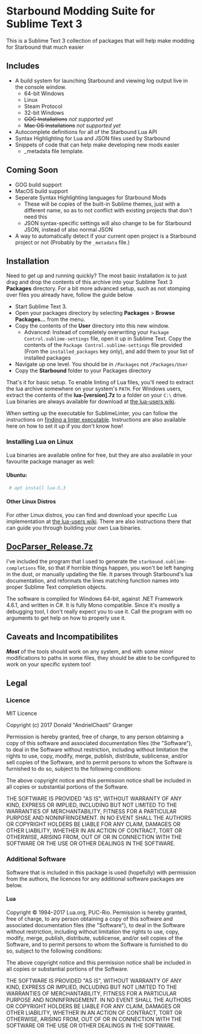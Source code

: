 # Starbound Modding Suite for Sublime Text 3
This is a Sublime Text 3 collection of packages that will help make modding for
Starbound that much easier

## Includes
- A build system for launching Starbound and viewing log output live in the console window.
	- 64-bit Windows
	- Linux
	- Steam Protocol
	- 32-bit Windows
	- ~~GOG Installations~~ *not supported yet*
	- ~~Mac OS Installations~~ *not supported yet*
- Autocomplete definitions for all of the Starbound Lua API
- Syntax Highlighting for Lua and JSON files used by Starbound
- Snippets of code that can help make developing new mods easier
	- \_metadata file template.

## Coming Soon
- GOG build support
- MacOS build support
- Seperate Syntax Highlighting languages for Starbound Mods
	- These will be copies of the built-in Sublime themes, just with a different name, so as to not
	conflict with existing projects that don't need this
	- JSON syntax-specific settings will also change to be for Starbound JSON, instead of also normal JSON
- A way to automatically detect if your current open project is a Starbound project or not (Probably by the `_metadata` file.)


## Installation
Need to get up and running quickly? The most basic installation is to just drag and drop the contents of this archive into your Sublime Text 3 **Packages** directory. For a bit more advanced setup, such as not stomping over files you already have, follow the guide below

- Start Sublime Text 3.
- Open your packages directory by selecting **Packages** > **Browse Packages...** from the menu.
- Copy the contents of the **User** directory into this new window.
	- Advanced: Instead of completely overwriting your `Package Control.sublime-settings` file, open it up in Sublime Text. Copy the contents of the `Package Control.sublime-settings` file provided (From the `installed_packages` key only), and add them to your list of installed packages
- Navigate up one level. You should be in `/Packages` not `/Packages/User`
- Copy the **Starbound** folder to your Packages directory

That's it for basic setup. To enable linting of Lua files, you'll need to extract the lua archive somewhere on your system's `PATH`. For Windows users, extract the contents of the **lua-[version].7z** to a folder on your `C:\` drive. Lua binaries are always available for download at [the lua-users wiki](http://lua-users.org/wiki/LuaBinaries).

When setting up the executable for SublimeLinter, you can follow the instructions on [finding a linter executable](http://sublimelinter.readthedocs.io/en/latest/troubleshooting.html#finding-a-linter-executable). Instructions are also available here on how to set it up if you don't know how!

### Installing Lua on Linux
Lua binaries are available online for free, but they are also available in your
favourite package manager as well:

#### Ubuntu:
```bash
 # apt install lua-5.3
```

#### Other Linux Distros
For other Linux distros, you can find and download your specific Lua implementation at [the lua-users wiki](http://lua-users.org/wiki/LuaBinaries). There are also instructions there that can guide you through building your own Lua binaries.

## [DocParser_Release.7z](https://github.com/AndrielChaoti/docparser)
I've included the program that I used to generate the `starbound.sublime-completions` file, so that if horrible things happen, you won't be left hanging in the dust, or manually updating the file. It parses through Starbound's lua documentation, and reformats the lines matching function names into proper Sublime Text completion objects.

The software is compiled for Windows 64-bit, against .NET Framework 4.6.1, and written in C#. It is fully Mono compatible. Since it's mostly a debugging tool, I don't really expect you to use it. Call the program with no arguments to get help on how to properly use it.

## Caveats and Incompatibilites
***Most*** of the tools should work on any system, and with some minor modifications to paths in some files, they should be able to be configured to work on your specific system too!

## Legal
### Licence
MIT Licence

Copyright (c) 2017 Donald "AndrielChaoti" Granger

Permission is hereby granted, free of charge, to any person obtaining a copy of this software and associated documentation files (the "Software"), to deal in the Software without restriction, including without limitation the rights to use, copy, modify, merge, publish, distribute, sublicense, and/or sell copies of the Software, and to permit persons to whom the Software is furnished to do so, subject to the following conditions:

The above copyright notice and this permission notice shall be included in all copies or substantial portions of the Software.

THE SOFTWARE IS PROVIDED "AS IS", WITHOUT WARRANTY OF ANY KIND, EXPRESS OR IMPLIED, INCLUDING BUT NOT LIMITED TO THE WARRANTIES OF MERCHANTABILITY, FITNESS FOR A PARTICULAR PURPOSE AND NONINFRINGEMENT. IN NO EVENT SHALL THE AUTHORS OR COPYRIGHT HOLDERS BE LIABLE FOR ANY CLAIM, DAMAGES OR OTHER LIABILITY, WHETHER IN AN ACTION OF CONTRACT, TORT OR OTHERWISE, ARISING FROM, OUT OF OR IN CONNECTION WITH THE SOFTWARE OR THE USE OR OTHER DEALINGS IN THE SOFTWARE.

### Additional Software
Software that is included in this package is used (hopefully) with permission from the authors, the licences for any additional software packages are below.
#### Lua
Copyright © 1994–2017 Lua.org, PUC-Rio.
Permission is hereby granted, free of charge, to any person obtaining a copy of this software and associated documentation files (the "Software"), to deal in the Software without restriction, including without limitation the rights to use, copy, modify, merge, publish, distribute, sublicense, and/or sell copies of the Software, and to permit persons to whom the Software is furnished to do so, subject to the following conditions:

The above copyright notice and this permission notice shall be included in all copies or substantial portions of the Software.

THE SOFTWARE IS PROVIDED "AS IS", WITHOUT WARRANTY OF ANY KIND, EXPRESS OR IMPLIED, INCLUDING BUT NOT LIMITED TO THE WARRANTIES OF MERCHANTABILITY, FITNESS FOR A PARTICULAR PURPOSE AND NONINFRINGEMENT. IN NO EVENT SHALL THE AUTHORS OR COPYRIGHT HOLDERS BE LIABLE FOR ANY CLAIM, DAMAGES OR OTHER LIABILITY, WHETHER IN AN ACTION OF CONTRACT, TORT OR OTHERWISE, ARISING FROM, OUT OF OR IN CONNECTION WITH THE SOFTWARE OR THE USE OR OTHER DEALINGS IN THE SOFTWARE.
